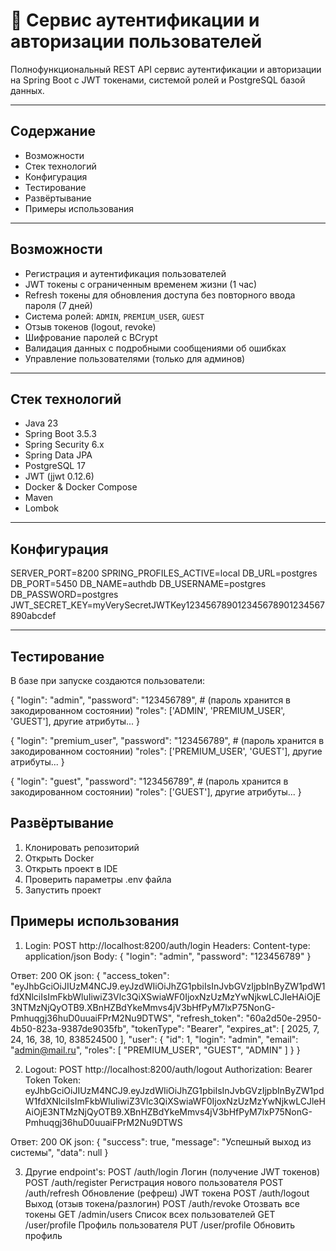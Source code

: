 # 🔐 Сервис аутентификации и авторизации пользователей

Полнофункциональный REST API сервис аутентификации и авторизации на Spring Boot с JWT токенами, системой ролей и PostgreSQL базой данных.

---

## Содержание

- Возможности  
- Стек технологий  
- Конфигурация  
- Тестирование  
- Развёртывание  
- Примеры использования  

---

## Возможности

- Регистрация и аутентификация пользователей  
- JWT токены с ограниченным временем жизни (1 час)  
- Refresh токены для обновления доступа без повторного ввода пароля (7 дней)  
- Система ролей: `ADMIN`, `PREMIUM_USER`, `GUEST`  
- Отзыв токенов (logout, revoke)  
- Шифрование паролей с BCrypt  
- Валидация данных с подробными сообщениями об ошибках  
- Управление пользователями (только для админов)  

---

## Стек технологий

- Java 23  
- Spring Boot 3.5.3  
- Spring Security 6.x  
- Spring Data JPA  
- PostgreSQL 17  
- JWT (jjwt 0.12.6)  
- Docker & Docker Compose  
- Maven  
- Lombok  

---

## Конфигурация

SERVER_PORT=8200
SPRING_PROFILES_ACTIVE=local
DB_URL=postgres
DB_PORT=5450
DB_NAME=authdb
DB_USERNAME=postgres
DB_PASSWORD=postgres
JWT_SECRET_KEY=myVerySecretJWTKey123456789012345678901234567890abcdef

---

## Тестирование

В базе при запуске создаются пользователи:

{
  "login": "admin",
  "password": "123456789", # (пароль хранится в закодированном состоянии)
  "roles": ['ADMIN', 'PREMIUM_USER', 'GUEST'],
  другие атрибуты...
}

{
  "login": "premium_user",
  "password": "123456789", # (пароль хранится в закодированном состоянии)
  "roles": ['PREMIUM_USER', 'GUEST'],
  другие атрибуты...
}

{
  "login": "guest",
  "password": "123456789", # (пароль хранится в закодированном состоянии)
  "roles": ['GUEST'],
  другие атрибуты...
}

## Развёртывание

1. Клонировать репозиторий
2. Открыть Docker
3. Открыть проект в IDE
4. Проверить параметры .env файла
5. Запустить проект

## Примеры использования

1. Login: POST http://localhost:8200/auth/login
Headers: Content-type: application/json
Body:
{
    "login": "admin",
    "password": "123456789"
}

Ответ: 200 OK
json:
{
    "access_token": "eyJhbGciOiJIUzM4NCJ9.eyJzdWIiOiJhZG1pbiIsInJvbGVzIjpbInByZW1pdW1fdXNlciIsImFkbWluIiwiZ3Vlc3QiXSwiaWF0IjoxNzUzMzYwNjkwLCJleHAiOjE3NTMzNjQyOTB9.XBnHZBdYkeMmvs4jV3bHfPyM7lxP75NonG-Pmhuqgj36huD0uuaiFPrM2Nu9DTWS",
    "refresh_token": "60a2d50e-2950-4b50-823a-9387de9035fb",
    "tokenType": "Bearer",
    "expires_at": [
        2025,
        7,
        24,
        16,
        38,
        10,
        838524500
    ],
    "user": {
        "id": 1,
        "login": "admin",
        "email": "admin@mail.ru",
        "roles": [
            "PREMIUM_USER",
            "GUEST",
            "ADMIN"
        ]
    }
}


2. Logout: POST http://localhost:8200/auth/logout
Authorization: Bearer Token
Token: eyJhbGciOiJIUzM4NCJ9.eyJzdWIiOiJhZG1pbiIsInJvbGVzIjpbInByZW1pdW1fdXNlciIsImFkbWluIiwiZ3Vlc3QiXSwiaWF0IjoxNzUzMzYwNjkwLCJleHAiOjE3NTMzNjQyOTB9.XBnHZBdYkeMmvs4jV3bHfPyM7lxP75NonG-Pmhuqgj36huD0uuaiFPrM2Nu9DTWS

Ответ: 200 OK
json:
{
    "success": true,
    "message": "Успешный выход из системы",
    "data": null
}


3. Другие endpoint's:
  POST	/auth/login	    Логин (получение JWT токенов)
  POST	/auth/register	Регистрация нового пользователя
  POST	/auth/refresh	  Обновление (рефреш) JWT токена
  POST	/auth/logout	  Выход (отзыв токена/разлогин)
  POST  /auth/revoke    Отозвать все токены
  GET   /admin/users    Список всех пользователей
  GET   /user/profile   Профиль пользователя
  PUT   /user/profile   Обновить профиль
  
